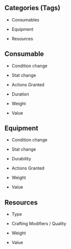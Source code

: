 
## Categories (Tags)

-   Consumables
    
-   Equipment
    
-   Resources
    

  

## Consumable

-   Condition change
    
-   Stat change
    
-   Actions Granted
    
-   Duration
    
-   Weight
    
-   Value
    

  

## Equipment

-   Condition change
    
-   Stat change
    
-   Durability
    
-   Actions Granted
    
-   Weight
    
-   Value
    

  

## Resources

-   Type
    
-   Crafting Modifiers / Quality
    
-   Weight
    
-   Value
